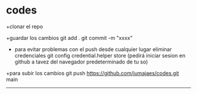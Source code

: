 # codes
+clonar el repo

+guardar los cambios
  git add .
  git commit -m "xxxx"

+ para evitar problemas con el push desde cualquier lugar eliminar credenciales 
  git config credential.helper store
    (pedirá iniciar sesion en github a tavez del navegador predeterminado de tu so)

+para subir los cambios
  git push https://github.com/jumajaes/codes.git main

-------------------------------------------------------------------


